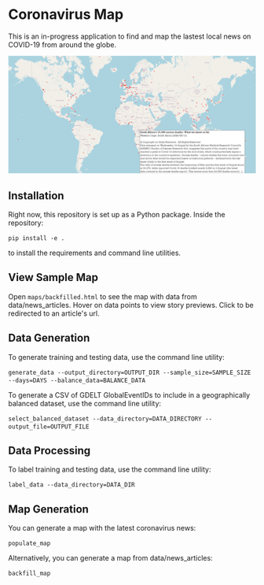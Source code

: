 # Coronavirus Map

This is an in-progress application to find and map the lastest local news on COVID-19 from around the globe.

![Map Photo](/images/screenshot.png)

## Installation

Right now, this repository is set up as a Python package. Inside the repository:
```
pip install -e .
```
to install the requirements and command line utilities.

## View Sample Map

Open ```maps/backfilled.html``` to see the map with data from data/news_articles. Hover on data points to view story previews. Click to be redirected to an article's url.

## Data Generation

To generate training and testing data, use the command line utility:
```
generate_data --output_directory=OUTPUT_DIR --sample_size=SAMPLE_SIZE --days=DAYS --balance_data=BALANCE_DATA
```
To generate a CSV of GDELT GlobalEventIDs to include in a geographically balanced dataset, use the command line utility:
```
select_balanced_dataset --data_directory=DATA_DIRECTORY --output_file=OUTPUT_FILE
```

## Data Processing

To label training and testing data, use the command line utility:
```
label_data --data_directory=DATA_DIR
```

## Map Generation

You can generate a map with the latest coronavirus news:
```
populate_map
```
Alternatively, you can generate a map from data/news_articles:
```
backfill_map
```
